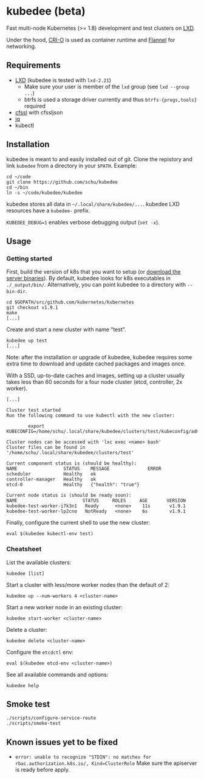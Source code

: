 # kubedee (beta)

Fast multi-node Kubernetes (>= 1.8) development and test clusters on [LXD](https://github.com/lxc/lxd).

Under the hood, [CRI-O](https://github.com/kubernetes-incubator/cri-o) is used
as container runtime and [Flannel](https://github.com/coreos/flannel) for
networking.

## Requirements

* [LXD](https://github.com/lxc/lxd) (kubedee is tested with `lxd-2.21`)
  * Make sure your user is member of the `lxd` group (see `lxd --group ...`)
  * btrfs is used a storage driver currently and thus `btrfs-{progs,tools}` required
* [cfssl](https://github.com/cloudflare/cfssl) with cfssljson
* [jq](https://stedolan.github.io/jq/)
* kubectl

## Installation

kubedee is meant to and easily installed out of git. Clone the repistory
and link `kubedee` from a directory in your `$PATH`. Example:

```
cd ~/code
git clone https://github.com/schu/kubedee
cd ~/bin
ln -s ~/code/kubedee/kubedee
```

kubedee stores all data in `~/.local/share/kubedee/...`. kubedee LXD resources
have a `kubedee-` prefix.

`KUBEDEE_DEBUG=1` enables verbose debugging output (`set -x`).

## Usage

### Getting started

First, build the version of k8s that you want to setup (or [download the server
binaries](https://github.com/kubernetes/kubernetes/blob/master/CHANGELOG-1.9.md#server-binaries)).
By default, kubedee looks for k8s executables in `./_output/bin/`.
Alternatively, you can point kubedee to a directory with `--bin-dir`.

```
cd $GOPATH/src/github.com/kubernetes/kubernetes
git checkout v1.9.1
make
[...]
```

Create and start a new cluster with name "test".

```
kubedee up test
[...]
```

Note: after the installation or upgrade of kubedee, kubedee requires some
extra time to download and update cached packages and images once.

With a SSD, up-to-date caches and images, setting up a cluster usually takes
less than 60 seconds for a four node cluster (etcd, controller, 2x worker).

```
[...]

Cluster test started
Run the following command to use kubectl with the new cluster:

        export KUBECONFIG=/home/schu/.local/share/kubedee/clusters/test/kubeconfig/admin.kubeconfig

Cluster nodes can be accessed with 'lxc exec <name> bash'
Cluster files can be found in '/home/schu/.local/share/kubedee/clusters/test'

Current component status is (should be healthy):
NAME                 STATUS    MESSAGE              ERROR
scheduler            Healthy   ok
controller-manager   Healthy   ok
etcd-0               Healthy   {"health": "true"}

Current node status is (should be ready soon):
NAME                        STATUS     ROLES     AGE       VERSION
kubedee-test-worker-i7k3n1   Ready      <none>    11s       v1.9.1
kubedee-test-worker-lp2cno   NotReady   <none>    6s        v1.9.1
```

Finally, configure the current shell to use the new cluster:

```
eval $(kubedee kubectl-env test)
```

### Cheatsheet

List the available clusters:

```
kubedee [list]
```

Start a cluster with less/more worker nodes than the default of 2:

```
kubedee up --num-workers 4 <cluster-name>
```

Start a new worker node in an existing cluster:

```
kubedee start-worker <cluster-name>
```

Delete a cluster:

```
kubedee delete <cluster-name>
```

Configure the `etcdctl` env:

```
eval $(kubedee etcd-env <cluster-name>)
```

See all available commands and options:

```
kubedee help
```

## Smoke test

```
./scripts/configure-service-route
./scripts/smoke-test
```

## Known issues yet to be fixed

* `error: unable to recognize "STDIN": no matches for rbac.authorization.k8s.io/, Kind=ClusterRole`
  Make sure the apiserver is ready before apply.
